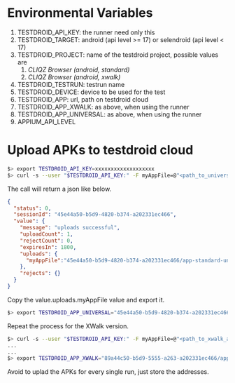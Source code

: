 # Environmental Variables

1. TESTDROID_API_KEY: the runner need only this
2. TESTDROID_TARGET: android (api level >= 17) or selendroid (api level < 17)
3. TESTDROID_PROJECT: name of the testdroid project, possible values are
    1. *CLIQZ Browser (android, standard)*
    2. *CLIQZ Browser (android, xwalk)*
4. TESTDROID_TESTRUN: testrun name
5. TESTDROID_DEVICE: device to be used for the test
6. TESTDROID_APP: url, path on testdroid cloud
7. TESTDROID_APP_XWALK: as above, when using the runner
8. TESTDROID_APP_UNIVERSAL: as above, when using the runner
9. APPIUM_API_LEVEL

# Upload APKs to testdroid cloud

```bash
$> export TESTDROID_API_KEY=xxxxxxxxxxxxxxxxxxx
$> curl -s --user "$TESTDROID_API_KEY:" -F myAppFile=@"<path_to_universal_apk>" http://appium.testdroid.com/upload
```

The call will return a json like below.

```json
{
  "status": 0,
  "sessionId": "45e44a50-b5d9-4820-b374-a202331ec466",
  "value": {
    "message": "uploads successful",
    "uploadCount": 1,
    "rejectCount": 0,
    "expiresIn": 1800,
    "uploads": {
      "myAppFile":"45e44a50-b5d9-4820-b374-a202331ec466/app-standard-universal-debug.apk"
    },
    "rejects": {}
  }
}
```

Copy the value.uploads.myAppFile value and export it.

```bash
$> export TESTDROID_APP_UNIVERSAL="45e44a50-b5d9-4820-b374-a202331ec466/app-standard-universal-debug.apk"
```

Repeat the process for the XWalk version.

```bash
$> curl -s --user "$TESTDROID_API_KEY:" -F myAppFile=@"<path_to_xwalk_apk>" http://appium.testdroid.com/upload
...
...
$> export TESTDROID_APP_XWALK="89a44c50-b5d9-5555-a263-a202331ec466/app-standard-xwalk-debug.apk"
```

Avoid to uplad the APKs for every single run, just store the addresses.
